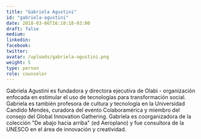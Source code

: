 ```yaml
---
title: "Gabriela Agustini"
id: "gabriela-agustini"
date: 2018-03-06T16:10:18-03:00
draft: false
medium:
linkedin:
facebook:
twitter:
avatar: /uploads/gabriela-agustini.png
weight: 5
type: person
role: counselor
---
```


Gabriela Agustini es fundadora y directora ejecutiva de Olabi - organización enfocada en estimular el uso de tecnologías para transformación social. Gabriela es también profesora de cultura y tecnología en la Universidad Candido Mendes, curadora del evento Colaboramérica y miembro del consejo del Global Innovation Gathering. Gabriela es coorganizadora de la colección "De abajo hacia arriba" (ed Aeroplano) y fue consultora de la UNESCO en el área de innovación y creatividad.
